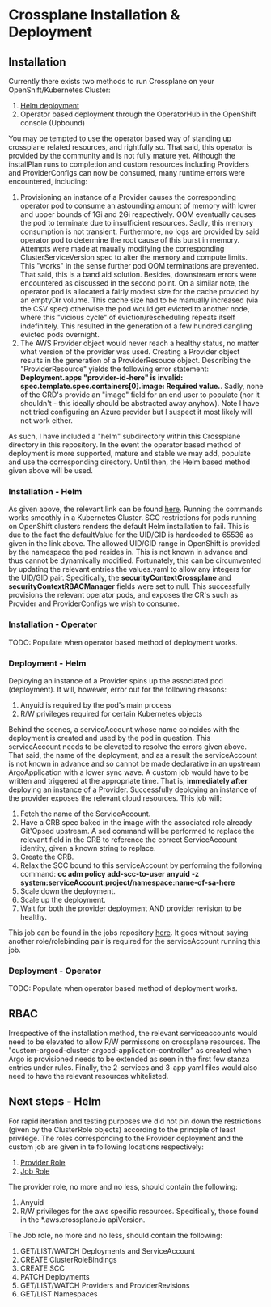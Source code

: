# Crossplane Installation & Deployment

## Installation

Currently there exists two methods to run Crossplane on your OpenShift/Kubernetes Cluster:

1) [Helm deployment](https://artifacthub.io/packages/helm/crossplane/crossplane)
2) Operator based deployment through the OperatorHub in the OpenShift console (Upbound)

You may be tempted to use the operator based way of standing up crossplane related resources, and rightfully so. That said, this operator is provided by the community and is not fully mature yet. Although the installPlan runs to completion and custom resources including Providers and ProviderConfigs can now be consumed, many runtime errors were encountered, including: 

1) Provisioning an instance of a Provider causes the corresponding operator pod to consume an astounding amount of memory with lower and upper bounds of 1Gi and 2Gi respectively. OOM eventually causes the pod to terminate due to insufficient resources. Sadly, this memory consumption is not transient. Furthermore, no logs are provided by said operator pod to determine the root cause of this burst in memory. Attempts were made at maually modifying the corresponding ClusterServiceVersion spec to alter the memory and compute limits. This "works" in the sense further pod OOM terminations are prevented. That said, this is a band aid solution. Besides, downstream errors were encountered as discussed in the second point. On a similar note, the operator pod is allocated a fairly modest size for the cache provided by an emptyDir volume. This cache size had to be manually increased (via the CSV spec) otherwise the pod would get evicted to another node, where this "vicious cycle" of eviction/rescheduling repeats itself indefinitely. This resulted in the generation of a few hundred dangling evicted pods overnight.
2) The AWS Provider object would never reach a healthy status, no matter what version of the provider was used. Creating a Provider object results in the generation of a ProviderResouce object. Describing the "ProviderResource" yields the following error statement: **Deployment.apps "provider-id-here" is invalid: spec.template.spec.containers[0].image: Required value.**. Sadly, none of the CRD's provide an "image" field for an end user to populate (nor it shouldn't - this ideally should be abstracted away anyhow). Note I have not tried configuring an Azure provider but I suspect it most likely will not work either.

As such, I have included a "helm" subdirectory within this Crossplane directory in this repository. In the event the operator based method of deployment is more supported, mature and stable we may add, populate and use the corresponding directory. Until then, the Helm based method given above will be used.


### Installation - Helm

As given above, the relevant link can be found [here](https://artifacthub.io/packages/helm/crossplane/crossplane). Running the commands works smoothly in a Kubernetes Cluster. SCC restrictions for pods running on OpenShift clusters renders the default Helm installation to fail. This is due to the fact the defaultValue for the UID/GID is hardcoded to 65536 as given in the link above. The allowed UID/GID range in OpenShift is provided by the namespace the pod resides in. This is not known in advance and thus cannot be dynamically modified. Fortunately, this can be circumvented by updating the relevant entries the values.yaml to allow any integers for the UID/GID pair. Specifically, the **securityContextCrossplane** and **securityContextRBACManager** fields were set to null. This successfully provisions  the relevant operator pods, and exposes the CR's such as Provider and ProviderConfigs we wish to consume.


### Installation - Operator

TODO: Populate when operator based method of deployment works.


### Deployment - Helm

Deploying an instance of a Provider spins up the associated pod (deployment). It will, however, error out for the following reasons:

1) Anyuid is required by the pod's main process
2) R/W privileges required for certain Kubernetes objects

Behind the scenes, a serviceAccount whose name coincides with the deployment is created and used by the pod in question. This serviceAccount needs to be elevated to resolve the errors given above. That said, the name of the deployment, and as a result the serviceAccount is not known in advance and so cannot be made declarative in an upstream ArgoApplication with a lower sync wave. A custom job would have to be written and triggered at the appropriate time. That is, **immediately after** deploying an instance of a Provider. Successfully deploying an instance of the provider exposes the relevant cloud resources. This job will:

1) Fetch the name of the ServiceAccount.
2) Have a CRB spec baked in the image with the associated role already Git'Opsed upstream. A sed command will be performed to replace the relevant field in the CRB to reference the correct ServiceAccount identity, given a known string to replace.
3) Create the CRB.
4) Relax the SCC bound to this serviceAccount by performing the following command: **oc adm policy add-scc-to-user anyuid -z system:serviceAccount:project/namespace:name-of-sa-here**
5) Scale down the deployment.
6) Scale up the deployment.
7) Wait for both the provider deployment AND provider revision to be healthy.

This job can be found in the jobs repository [here](https://github.com/ce-apac-project-idp/configuration-jobs). It goes without saying another role/rolebinding pair is required for the serviceAccount running this job.

### Deployment - Operator

TODO: Populate when operator based method of deployment works.

## RBAC

Irrespective of the installation method, the relevant serviceaccounts would need to be elevated to allow R/W permissons on crossplane resources. The "custom-argocd-cluster-argocd-application-controller" as created when Argo is provisioned needs to be extended as seen in the first few stanza entries under rules. Finally, the 2-services and 3-app yaml files would also need to have the relevant resources whitelisted. 

## Next steps - Helm

For rapid iteration and testing purposes we did not pin down the restrictions (given by the ClusterRole objects) according to the principle of least privilege. The roles corresponding to the Provider deployment and the custom job are given in te following locations respectively:

1) [Provider Role](https://github.com/ce-apac-project-idp/otp-gitops-infra/blob/main/rbac/crossplane/providers/aws/clusterrole.yaml)
2) [Job Role](https://github.com/ce-apac-project-idp/otp-gitops-infra/blob/main/rbac/crossplane/providers/aws/job/role.yaml)

The provider role, no more and no less, should contain the following:

1) Anyuid
2) R/W privileges for the aws specific resources. Specifically, those found in the *.aws.crossplane.io apiVersion.


The Job role, no more and no less, should contain the following:

1) GET/LIST/WATCH Deployments and ServiceAccount
2) CREATE ClusterRoleBindings
3) CREATE SCC
4) PATCH Deployments
5) GET/LIST/WATCH Providers and ProviderRevisions
6) GET/LIST Namespaces
